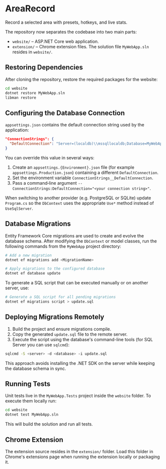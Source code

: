 # AreaRecord
Record a selected area with presets, hotkeys, and live stats.

The repository now separates the codebase into two main parts:

- `website/` – ASP.NET Core web application.
- `extension/` – Chrome extension files.
  The solution file `MyWebApp.sln` resides in `website/`.

## Restoring Dependencies

After cloning the repository, restore the required packages for the website:

```bash
cd website
dotnet restore MyWebApp.sln
libman restore
```

## Configuring the Database Connection

`appsettings.json` contains the default connection string used by the
application:

```json
"ConnectionStrings": {
  "DefaultConnection": "Server=(localdb)\\mssqllocaldb;Database=MyWebAppDb;Trusted_Connection=True;MultipleActiveResultSets=true"
}
```

You can override this value in several ways:

1. Create an `appsettings.{Environment}.json` file (for example
   `appsettings.Production.json`) containing a different `DefaultConnection`.
2. Set the environment variable `ConnectionStrings__DefaultConnection`.
3. Pass a command‑line argument `--ConnectionStrings:DefaultConnection="<your connection string>"`.

When switching to another provider (e.g. PostgreSQL or SQLite) update
`Program.cs` so the `DbContext` uses the appropriate `Use*` method instead of
`UseSqlServer`.

## Database Migrations

Entity Framework Core migrations are used to create and evolve the database schema. After modifying the `DbContext` or model classes, run the following commands from the `MyWebApp` project directory:

```bash
# Add a new migration
dotnet ef migrations add <MigrationName>

# Apply migrations to the configured database
dotnet ef database update
```

To generate a SQL script that can be executed manually or on another server, use:

```bash
# Generate a SQL script for all pending migrations
dotnet ef migrations script > update.sql
```

## Deploying Migrations Remotely

1. Build the project and ensure migrations compile.
2. Copy the generated `update.sql` file to the remote server.
3. Execute the script using the database's command-line tools (for SQL Server you can use `sqlcmd`):

```bash
sqlcmd -S <server> -d <database> -i update.sql
```

This approach avoids installing the .NET SDK on the server while keeping the database schema in sync.

## Running Tests

Unit tests live in the `MyWebApp.Tests` project inside the `website` folder.
To execute them locally run:

```bash
cd website
dotnet test MyWebApp.sln
```

This will build the solution and run all tests.

## Chrome Extension

The extension source resides in the `extension/` folder. Load this folder in
Chrome's extensions page when running the extension locally or packaging it.
